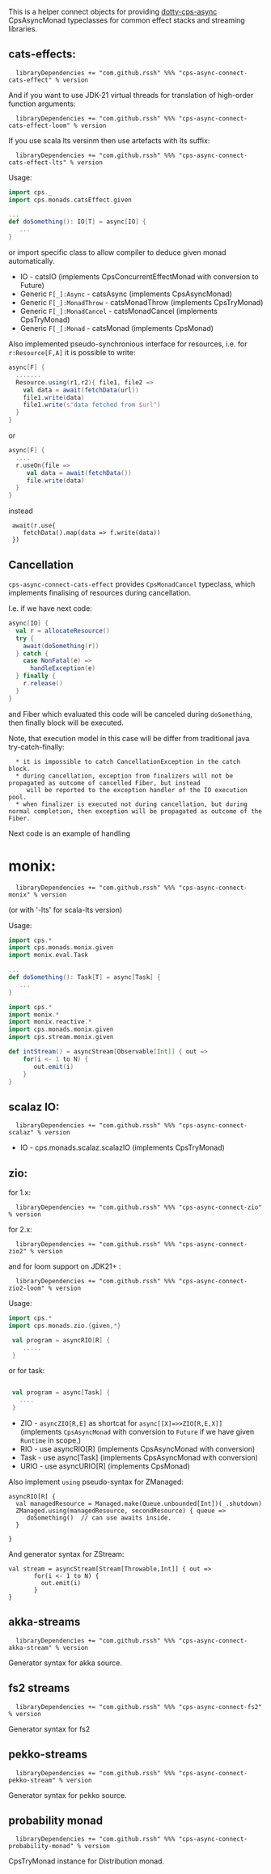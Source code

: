 

 This is a helper connect objects for providing [dotty-cps-async](https://github.com/rssh/dotty-cps-async) CpsAsyncMonad typeclasses for common effect stacks and streaming libraries.


## cats-effects:

```
  libraryDependencies += "com.github.rssh" %%% "cps-async-connect-cats-effect" % version  
```

And if you want to use JDK-21 virtual threads for translation of high-order function arguments:

```
  libraryDependencies += "com.github.rssh" %%% "cps-async-connect-cats-effect-loom" % version  
```

If you use scala lts versinm then use artefacts with lts suffix:

```
  libraryDependencies += "com.github.rssh" %%% "cps-async-connect-cats-effect-lts" % version  
```

Usage:

```scala
import cps._
import cps.monads.catsEffect.given

...
def doSomething(): IO[T] = async[IO] {
   ...
}

```

 or import specific class to allow compiler to deduce given monad automatically.

  * IO  -  catsIO  (implements CpsConcurrentEffectMonad with conversion to Future)
  * Generic `F[_]:Async` - catsAsync (implements CpsAsyncMonad)
  * Generic `F[_]:MonadThrow` - catsMonadThrow (implements CpsTryMonad)
  * Generic `F[_]:MonadCancel` - catsMonadCancel (implements CpsTryMonad)
  * Generic `F[_]:Monad` - catsMonad (implements CpsMonad)

Also implemented pseudo-synchronious interface for resources, i.e. for `r:Resource[F,A]` it is possible to write:

```scala
async[F] {
  .......
  Resource.using(r1,r2){ file1, file2 =>
    val data = await(fetchData(url))
    file1.write(data)
    file1.write(s"data fetched from $url")
  }
} 
```

or

```scala
async[F] {
  ....
  r.useOn{file =>
     val data = await(fetchData())
     file.write(data)
  }
}
```

instead

```
 await(r.use{
    fetchData().map(data => f.write(data))
 })  
```

## Cancellation

`cps-async-connect-cats-effect` provides `CpsMonadCancel` typeclass, which implements finalising of resources during cancellation.

I.e. if we have next code:

```scala
async[IO] {
  val r = allocateResource()
  try {
    await(doSomething(r))
  } catch {
    case NonFatal(e) =>
      handleException(e)
  } finally {
    r.release()
  }
}
```
 and Fiber which evaluated this code will be canceled during `doSomething`,  then finally block will be executed.

Note, that execution model in this case will be differ from traditional java try-catch-finally:

      * it is impossible to catch CancellationException in the catch block.
      * during cancellation, exception from finalizers will not be propagated as outcome of cancelled Fiber, but instead 
         will be reported to the exception handler of the IO execution pool.
      * when finalizer is executed not during cancellation, but during normal completion, then exception will be propagated as outcome of the Fiber.

Next code is an example of handling 


# monix:

```
  libraryDependencies += "com.github.rssh" %%% "cps-async-connect-monix" % version  
```

(or with '-lts' for scala-lts version)

Usage:

```scala
import cps.*
import cps.monads.monix.given
import monix.eval.Task

...
def doSomething(): Task[T] = async[Task] {
   ...
}

```

```scala
import cps.*
import monix.*
import monix.reactive.*
import cps.monads.monix.given
import cps.stream.monix.given

def intStream() = asyncStream[Observable[Int]] { out =>
    for(i <- 1 to N) {
       out.emit(i)
    }
}

```


## scalaz IO:

```
  libraryDependencies += "com.github.rssh" %%% "cps-async-connect-scalaz" % version  
```

  * IO - cps.monads.scalaz.scalazIO  (implements CpsTryMonad)


## zio:

for 1.x:

```
  libraryDependencies += "com.github.rssh" %%% "cps-async-connect-zio" % version 
```

for 2.x:

```
  libraryDependencies += "com.github.rssh" %%% "cps-async-connect-zio2" % version
```

and for loom support on JDK21+ :

```
  libraryDependencies += "com.github.rssh" %%% "cps-async-connect-zio2-loom" % version
```



Usage:

```scala
import cps.*
import cps.monads.zio.{given,*}

 val program = asyncRIO[R] {
    .....
 }

```

or for task:

```scala

 val program = async[Task] {
   ....
 }


```


  * ZIO  -  `asyncZIO[R,E]` as shortcat for `async[[X]=>>ZIO[R,E,X]]` (implements `CpsAsyncMonad` with conversion to `Future` if we have given `Runtime` in scope.)
  * RIO  -  use asyncRIO[R]  (implements CpsAsyncMonad with conversion)
  * Task  -  use async[Task]  (implements CpsAsyncMonad with conversion)
  * URIO  -  use asyncURIO[R]  (implements CpsMonad)
  
Also implement `using` pseudo-syntax for ZManaged: 

```
asyncRIO[R] {
  val managedResource = Managed.make(Queue.unbounded[Int])(_.shutdown)
  ZManaged.using(managedResource, secondResource) { queue =>
     doSomething()  // can use awaits inside.
  }

}
```

And generator syntax for ZStream:

```
val stream = asyncStream[Stream[Throwable,Int]] { out =>
       for(i <- 1 to N) {
         out.emit(i)
       }
}
```


## akka-streams


```
  libraryDependencies += "com.github.rssh" %%% "cps-async-connect-akka-stream" % version  
```

Generator syntax for akka source.


## fs2 streams

```
  libraryDependencies += "com.github.rssh" %%% "cps-async-connect-fs2" % version
```

Generator syntax for fs2

## pekko-streams

```
  libraryDependencies += "com.github.rssh" %%% "cps-async-connect-pekko-stream" % version  
```

Generator syntax for pekko source.


## probability monad

```
  libraryDependencies += "com.github.rssh" %%% "cps-async-connect-probability-monad" % version
```

CpsTryMonad instance for Distribution monad.



